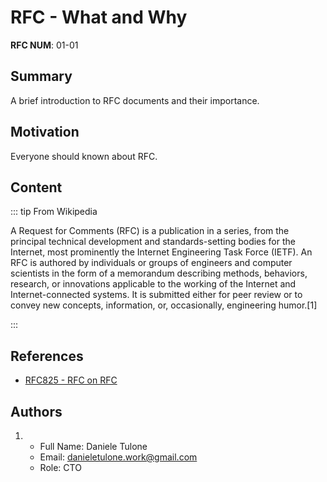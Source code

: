 # RFC - What and Why

__RFC NUM__: 01-01

## Summary

A brief introduction to RFC documents and their importance.

## Motivation

Everyone should known about RFC.

## Content

::: tip From Wikipedia

  A Request for Comments (RFC) is a publication in a series, from the principal technical development and standards-setting bodies for the Internet, most prominently the Internet Engineering Task Force (IETF). An RFC is authored by individuals or groups of engineers and computer scientists in the form of a memorandum describing methods, behaviors, research, or innovations applicable to the working of the Internet and Internet-connected systems. It is submitted either for peer review or to convey new concepts, information, or, occasionally, engineering humor.[1]
  
:::

## References

- [RFC825 - RFC on RFC](https://www.rfc-editor.org/rfc/rfc825.html)

## Authors

1.
    - Full Name: Daniele Tulone
    - Email: danieletulone.work@gmail.com
    - Role: CTO
